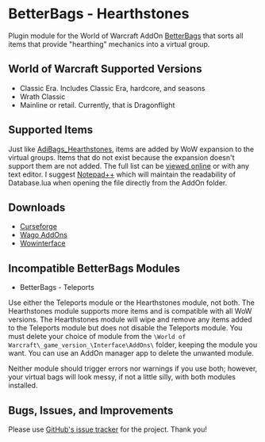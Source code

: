 # BetterBags - Hearthstones
Plugin module for the World of Warcraft AddOn [BetterBags](https://www.curseforge.com/wow/addons/better-bags) that sorts all items that provide "hearthing" mechanics into a virtual group.

## World of Warcraft Supported Versions

- Classic Era. Includes Classic Era, hardcore, and seasons
- Wrath Classic
- Mainline or retail. Currently, that is Dragonflight

## Supported Items
Just like [AdiBags_Hearthstones](https://www.curseforge.com/wow/addons/adibags-hearthstones), items are added by WoW expansion to the virtual groups. Items that do not exist because the expansion doesn't support them are not added. The full list can be [viewed online](https://github.com/Myrroddin/betterbags-hearthstones/blob/main/Database.lua) or with any text editor. I suggest [Notepad++](https://notepad-plus-plus.org/) which will maintain the readability of Database.lua when opening the file directly from the AddOn folder.

## Downloads

- [Curseforge](https://legacy.curseforge.com/wow/addons/betterbags-hearthstones)
- [Wago AddOns](https://addons.wago.io/addons/betterbags-hearthstones)
- [Wowinterface](https://www.wowinterface.com/downloads/info26689-BetterBags-Hearthstones.html)

## Incompatible BetterBags Modules

- BetterBags - Teleports

Use either the Teleports module or the Hearthstones module, not both. The Hearthstones module supports more items and is compatible with all WoW versions. The Hearthstones module will wipe and remove any items added to the Teleports module but does not disable the Teleports module. You must delete your choice of module from the `\World of Warcraft\_game_version_\Interface\AddOns\` folder, keeping the module you want. You can use an AddOn manager app to delete the unwanted module.

Neither module should trigger errors nor warnings if you use both; however, your virtual bags will look messy, if not a little silly, with both modules installed.

## Bugs, Issues, and Improvements
Please use [GitHub's issue tracker](https://github.com/Myrroddin/betterbags-hearthstones/issues) for the project. Thank you!